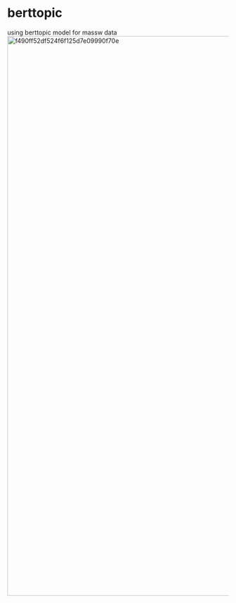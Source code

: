 # berttopic
using berttopic model for massw data
<img width="1274" alt="f490ff52df524f6f125d7e09990f70e" src="https://github.com/user-attachments/assets/ad0cb0fa-2584-4a48-b30c-e7aca899e757">
